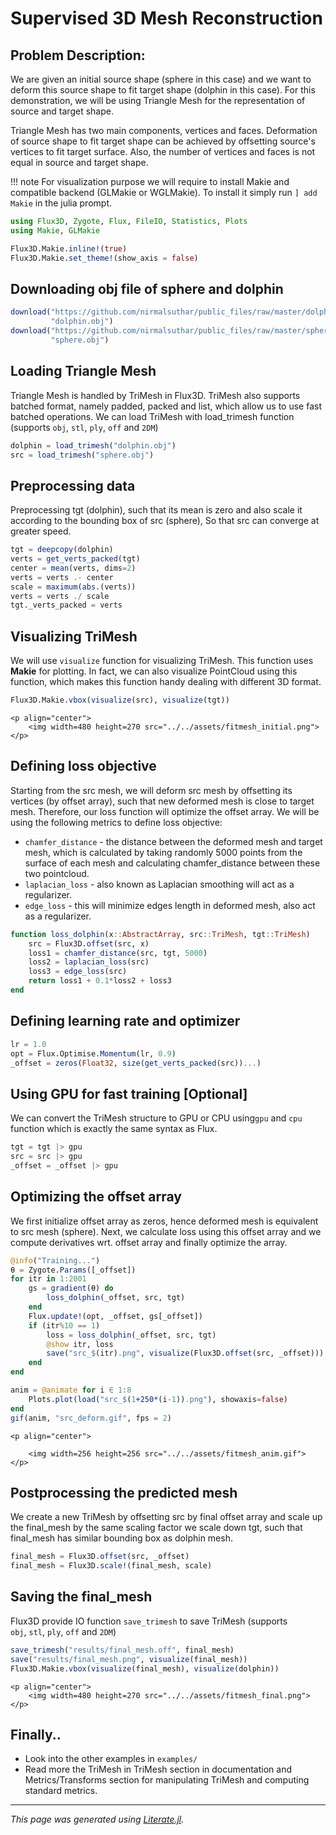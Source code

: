 # Supervised 3D Mesh Reconstruction

## Problem Description:
We are given an initial source shape (sphere in this case) and we want to deform
this source shape to fit target shape (dolphin in this case). For this
demonstration, we will be using Triangle Mesh for the representation of source
and target shape.

Triangle Mesh has two main components, vertices and faces. Deformation of source
shape to fit target shape can be achieved by offsetting source's vertices to fit
target surface. Also, the number of vertices and faces is not equal in source
and target shape.

!!! note
    For visualization purpose we will require to install Makie and
    compatible backend (GLMakie or WGLMakie). To install it simply run
    `] add Makie` in the julia prompt.

```julia
using Flux3D, Zygote, Flux, FileIO, Statistics, Plots
using Makie, GLMakie

Flux3D.Makie.inline!(true)
Flux3D.Makie.set_theme!(show_axis = false)
```

## Downloading obj file of sphere and dolphin

```julia
download("https://github.com/nirmalsuthar/public_files/raw/master/dolphin.obj",
         "dolphin.obj")
download("https://github.com/nirmalsuthar/public_files/raw/master/sphere.obj",
         "sphere.obj")
```

## Loading Triangle Mesh
Triangle Mesh is handled by TriMesh in Flux3D. TriMesh also supports batched
format, namely padded, packed and list, which allow us to use fast batched
operations. We can load TriMesh with load_trimesh function
(supports `obj`, `stl`, `ply`, `off` and `2DM`)

```julia
dolphin = load_trimesh("dolphin.obj")
src = load_trimesh("sphere.obj")
```

## Preprocessing data
Preprocessing tgt (dolphin), such that its mean is zero and also scale it
according to the bounding box of src (sphere), So that src can converge at
greater speed.

```julia
tgt = deepcopy(dolphin)
verts = get_verts_packed(tgt)
center = mean(verts, dims=2)
verts = verts .- center
scale = maximum(abs.(verts))
verts = verts ./ scale
tgt._verts_packed = verts
```

## Visualizing TriMesh
We will use `visualize` function for visualizing TriMesh. This function uses
**Makie** for plotting. In fact, we can also visualize PointCloud using this
function, which makes this function handy dealing with different 3D format.

```julia
Flux3D.Makie.vbox(visualize(src), visualize(tgt))
```

```@raw html
<p align="center">
    <img width=480 height=270 src="../../assets/fitmesh_initial.png">
</p>
```

## Defining loss objective
Starting from the src mesh, we will deform src mesh by offsetting its vertices
(by offset array), such that new deformed mesh is close to target mesh.
Therefore, our loss function will optimize the offset array. We will be using
the following metrics to define loss objective:

* `chamfer_distance` - the distance between the deformed mesh and target mesh, which is calculated by taking randomly 5000 points from the surface of each mesh and calculating chamfer_distance between these two pointcloud.
* `laplacian_loss` - also known as Laplacian smoothing will act as a regularizer.
* `edge_loss` - this will minimize edges length in deformed mesh, also act as a regularizer.

```julia
function loss_dolphin(x::AbstractArray, src::TriMesh, tgt::TriMesh)
    src = Flux3D.offset(src, x)
    loss1 = chamfer_distance(src, tgt, 5000)
    loss2 = laplacian_loss(src)
    loss3 = edge_loss(src)
    return loss1 + 0.1*loss2 + loss3
end
```

## Defining learning rate and optimizer

```julia
lr = 1.0
opt = Flux.Optimise.Momentum(lr, 0.9)
_offset = zeros(Float32, size(get_verts_packed(src))...)
```

## Using GPU for fast training [**Optional**]
We can convert the TriMesh structure to GPU or CPU using`gpu` and `cpu`
function which is exactly the same syntax as Flux.

```julia
tgt = tgt |> gpu
src = src |> gpu
_offset = _offset |> gpu
```

## Optimizing the offset array
We first initialize offset array as zeros, hence deformed mesh is equivalent to
src mesh (sphere). Next, we calculate loss using this offset array and we
compute derivatives wrt. offset array and finally optimize the array.

```julia
@info("Training...")
θ = Zygote.Params([_offset])
for itr in 1:2001
    gs = gradient(θ) do
        loss_dolphin(_offset, src, tgt)
    end
    Flux.update!(opt, _offset, gs[_offset])
    if (itr%10 == 1)
        loss = loss_dolphin(_offset, src, tgt)
        @show itr, loss
        save("src_$(itr).png", visualize(Flux3D.offset(src, _offset)))
    end
end

anim = @animate for i ∈ 1:8
    Plots.plot(load("src_$(1+250*(i-1)).png"), showaxis=false)
end
gif(anim, "src_deform.gif", fps = 2)
```

```@raw html
<p align="center">

    <img width=256 height=256 src="../../assets/fitmesh_anim.gif">
</p>
```

## Postprocessing the predicted mesh
We create a new TriMesh by offsetting src by final offset array and scale up
the final_mesh by the same scaling factor we scale down tgt, such that
final_mesh has similar bounding box as dolphin mesh.

```julia
final_mesh = Flux3D.offset(src, _offset)
final_mesh = Flux3D.scale!(final_mesh, scale)
```

## Saving the final_mesh
Flux3D provide IO function `save_trimesh`  to save TriMesh
(supports `obj`, `stl`, `ply`, `off` and `2DM`)

```julia
save_trimesh("results/final_mesh.off", final_mesh)
save("results/final_mesh.png", visualize(final_mesh))
Flux3D.Makie.vbox(visualize(final_mesh), visualize(dolphin))
```

```@raw html
<p align="center">
    <img width=480 height=270 src="../../assets/fitmesh_final.png">
</p>
```

## Finally..
* Look into the other examples in `examples/`
* Read more the TriMesh in TriMesh section in documentation and
Metrics/Transforms section for manipulating TriMesh and computing standard
metrics.

---

*This page was generated using [Literate.jl](https://github.com/fredrikekre/Literate.jl).*
